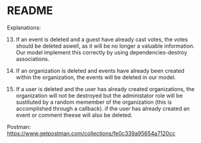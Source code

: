 # README

Explanations:

13. If an event is deleted and a guest have already cast votes, the votes should be deleted aswell, as it will be no longer a valuable information. Our model implement this correctly by using dependencies-destroy associations.

14. If an organization is deleted and events have already been created within the organization, the events will be deleted in our model.

15. If a user is deleted and the user has already created organizations, the organization will not be destroyed but the administator role will be sustituted by a random memember of the organization (this is accomplished through a callback). if the user has already created an event or comment theese will also be deleted.

Postman: https://www.getpostman.com/collections/fe0c339a95654a7120cc
